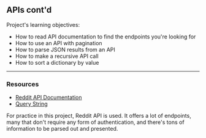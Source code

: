 ## APIs cont'd

Project's learning objectives:
- How to read API documentation to find the endpoints you're looking for
- How to use an API with pagination
- How to parse JSON results from an API
- How to make a recursive API call
- How to sort a dictionary by value

---

### Resources
- [Reddit API Documentation](https://www.reddit.com/dev/api/)
- [Query String](https://en.wikipedia.org/wiki/Query_string)

<p>For practice in this project, Reddit API is used.
It offers a lot of endpoints, many that don't require any form of authentication, and there's tons of information to be parsed out and presented.</p>
